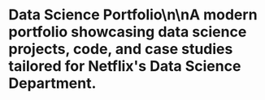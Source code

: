 # Data Science Portfolio\n\nA modern portfolio showcasing data science projects, code, and case studies tailored for Netflix's Data Science Department.
